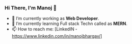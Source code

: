 ### Hi There, I'm Manoj 👋
- 🔭 I’m currently working as **Web Developer**.
- 🌱 I’m currently learning Full stack Techn called as **MERN**.
- 📫 How to reach me: [LinkedIN - https://www.linkedin.com/in/manojbhargav/]
